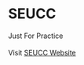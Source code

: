 # SEUCC
Just For Practice
<br><br>
Visit <a href="https://knowledgeless.github.io/SEUCC/">SEUCC Website</a>
